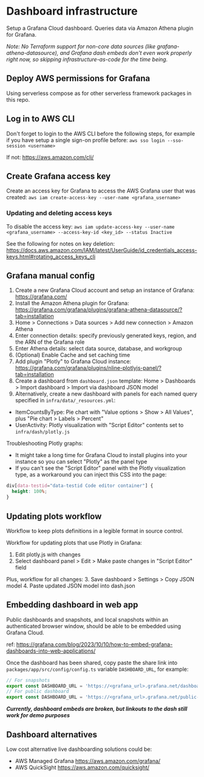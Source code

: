 # Dashboard infrastructure

Setup a Grafana Cloud dashboard. Queries data via Amazon Athena plugin for Grafana.

_Note: No Terraform support for non-core data sources (like grafana-athena-datasource), and Grafana dash embeds don't even work properly right now, so skipping infrastructure-as-code for the time being._

## Deploy AWS permissions for Grafana

Using serverless compose as for other serverless framework packages in this repo.

## Log in to AWS CLI

Don't forget to login to the AWS CLI before the following steps, for example if you have setup a single sign-on profile before:
`aws sso login --sso-session <username>`

If not: https://aws.amazon.com/cli/

## Create Grafana access key

Create an access key for Grafana to access the AWS Grafana user that was created:
`aws iam create-access-key --user-name <grafana_username>`

### Updating and deleting access keys

To disable the access key:
`aws iam update-access-key --user-name <grafana_username> --access-key-id <key_id> --status Inactive`

See the following for notes on key deletion:
https://docs.aws.amazon.com/IAM/latest/UserGuide/id_credentials_access-keys.html#rotating_access_keys_cli

## Grafana manual config 

1. Create a new Grafana Cloud account and setup an instance of Grafana: https://grafana.com/
1. Install the Amazon Athena plugin for Grafana: https://grafana.com/grafana/plugins/grafana-athena-datasource/?tab=installation
1. Home > Connections > Data sources > Add new connection > Amazon Athena
1. Enter connection details: specify previously generated keys, region, and the ARN of the Grafana role
1. Enter Athena details: select data source, database, and workgroup 
1. (Optional) Enable Cache and set caching time
1. Add plugin "Plotly" to Grafana Cloud instance: https://grafana.com/grafana/plugins/nline-plotlyjs-panel/?tab=installation
1. Create a dashboard from `dashboard.json` template: Home > Dashboards > Import dashboard > Import via dashboard JSON model
1. Alternatively, create a new dashboard with panels for each named query specified in `infra/data/_resources.yml`:
  - ItemCountsByType: Pie chart with "Value options > Show > All Values", plus "Pie chart > Labels > Percent"
  - UserActivity: Plotly visualization with "Script Editor" contents set to `infra/dash/plotly.js`

Troubleshooting Plotly graphs:
- It might take a long time for Grafana Cloud to install plugins into your instance so you can select "Plotly" as the panel type
- If you can't see the "Script Editor" panel with the Plotly visualization type, as a workaround you can inject this CSS into the page:
```css
div[data-testid="data-testid Code editor container"] {
  height: 100%;
}
```

## Updating plots workflow

Workflow to keep plots definitions in a legible format in source control.

Workflow for updating plots that use Plotly in Grafana:
1. Edit plotly.js with changes
2. Select dashboard panel > Edit > Make paste changes in "Script Editor" field

Plus, workflow for all changes:
3. Save dashboard > Settings > Copy JSON model
4. Paste updated JSON model into dash.json

## Embedding dashboard in web app

Public dashboards and snapshots, and local snapshots within an authenticated browser window, should be able to be embedded using Grafana Cloud.

ref: https://grafana.com/blog/2023/10/10/how-to-embed-grafana-dashboards-into-web-applications/

Once the dashboard has been shared, copy paste the share link into `packages/app/src/config/config.ts` variable `DASHBOARD_URL`, for example:

```ts
// For snapshots
export const DASHBOARD_URL = 'https://<grafana_url>.grafana.net/dashboard/snapshot/<dash_link_id>'
// For public dashboard
export const DASHBOARD_URL = 'https://<grafana_url>.grafana.net/public-dashboards/<dash_link_id>'
```

***_Currently, dashboard embeds are broken, but linkouts to the dash still work for demo purposes_***

## Dashboard alternatives

Low cost alternative live dashboarding solutions could be:
- AWS Managed Grafana https://aws.amazon.com/grafana/
- AWS QuickSight https://aws.amazon.com/quicksight/